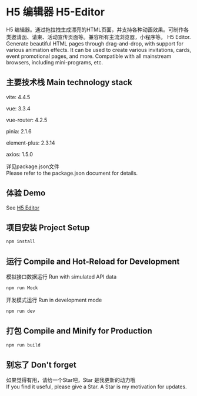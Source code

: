 # H5 编辑器 H5-Editor

H5 编辑器。通过拖拉拽生成漂亮的HTML页面，并支持各种动画效果。可制作各类邀请函、请柬、活动宣传页面等。兼容所有主流浏览器，小程序等。
H5 Editor. Generate beautiful HTML pages through drag-and-drop, with support for various animation effects. It can be used to create various invitations, cards, event promotional pages, and more. Compatible with all mainstream browsers, including mini-programs, etc.
    
## 主要技术栈 Main technology stack

vite: 4.4.5

vue: 3.3.4

vue-router: 4.2.5

pinia: 2.1.6

element-plus: 2.3.14

axios: 1.5.0

详见package.json文件  
Please refer to the package.json document for details.

## 体验 Demo

See [H5 Editor](http://editor.zhifoukeji.com)

## 项目安装 Project Setup

```sh
npm install
```

## 运行 Compile and Hot-Reload for Development

模拟接口数据运行 Run with simulated API data
```sh
npm run Mock
```

开发模式运行 Run in development mode
```sh
npm run dev
```

## 打包 Compile and Minify for Production

```sh
npm run build
```

## 别忘了 Don't forget
如果觉得有用，请给一个Star吧，Star 是我更新的动力哦  
If you find it useful, please give a Star. A Star is my motivation for updates.